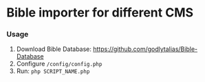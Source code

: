 # Bible importer for different CMS

### Usage

1. Download Bible Database: https://github.com/godlytalias/Bible-Database
2. Configure `/config/config.php`
3. Run: `php SCRIPT_NAME.php`


